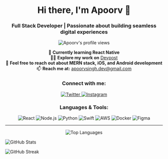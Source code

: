 <!-- HEADER -->
<h1 align="center">Hi there, I'm Apoorv 👋</h1>
<h3 align="center">
  Full Stack Developer | Passionate about building seamless digital experiences
</h3>

<p align="center">
  <!-- Profile Views -->
  <img 
    src="https://komarev.com/ghpvc/?username=apxxrv&label=Profile%20views&color=0e75b6&style=flat" 
    alt="Apoorv's profile views" 
  />
</p>

<!-- ABOUT ME -->
<p align="center">
  🌱 <strong>Currently learning React Native</strong> <br />
  👨‍💻 <strong>Explore my work on</strong>
  <a 
    href="https://devpost.com/apxxrv?ref_content=user-portfolio&ref_feature=portfolio&ref_medium=global-nav" 
    target="_blank" 
    rel="noopener noreferrer"
  >
    Devpost
  </a> 
  <br />
  💬 <strong>Feel free to reach out about MERN stack, iOS, and Android development</strong> <br />
  📫 <strong>Reach me at:</strong>
  <a href="mailto:apoorvsingh.dev@gmail.com">apoorvsingh.dev@gmail.com</a>
</p>

<!-- CONNECT WITH ME -->
<h3 align="center">Connect with me:</h3>
<p align="center">
  <a 
    href="https://twitter.com/0xapoorv" 
    target="_blank" 
    rel="noopener noreferrer"
  >
    <img 
      src="https://img.shields.io/badge/Twitter-0xapoorv-blue?style=for-the-badge&logo=twitter" 
      alt="Twitter" 
    />
  </a>
  <a 
    href="https://instagram.com/whyapooorv" 
    target="_blank" 
    rel="noopener noreferrer"
  >
    <img 
      src="https://img.shields.io/badge/Instagram-whyapooorv-ff69b4?style=for-the-badge&logo=instagram" 
      alt="Instagram" 
    />
  </a>
</p>

<!-- LANGUAGES & TOOLS -->
<h3 align="center">Languages & Tools:</h3>
<p align="center">
  <img 
    src="https://img.shields.io/badge/Code-React-informational?style=flat&logo=react&logoColor=white" 
    alt="React" 
  />
  <img 
    src="https://img.shields.io/badge/Code-Node.js-informational?style=flat&logo=node.js&logoColor=white" 
    alt="Node.js" 
  />
  <img 
    src="https://img.shields.io/badge/Code-Python-informational?style=flat&logo=python&logoColor=white" 
    alt="Python" 
  />
  <img 
    src="https://img.shields.io/badge/Code-Swift-informational?style=flat&logo=swift&logoColor=white" 
    alt="Swift" 
  />
  <img 
    src="https://img.shields.io/badge/Cloud-AWS-informational?style=flat&logo=amazon-aws&logoColor=white" 
    alt="AWS" 
  />
  <img 
    src="https://img.shields.io/badge/Tools-Docker-informational?style=flat&logo=docker&logoColor=white" 
    alt="Docker" 
  />
  <img 
    src="https://img.shields.io/badge/UI-Figma-informational?style=flat&logo=figma&logoColor=white" 
    alt="Figma" 
  />
</p>

<hr />

<!-- GITHUB STATS -->
<p align="center">
  <!-- Top Languages Card -->
  <img 
    src="https://github-readme-stats.vercel.app/api/top-langs/?username=apxxrv&layout=compact&theme=default&hide_border=true&count_private=true" 
    alt="Top Languages" 
    style="max-width: 100%;" 
  />
  
  <!-- GitHub Stats Card with Private Contributions -->
  <img 
    src="https://github-readme-stats.vercel.app/api?username=apxxrv&show_icons=true&theme=default&hide_border=true&count_private=true&include_all_commits=true"
    alt="GitHub Stats"
    style="max-width: 100%;"
  />
  
  <!-- Streak Stats Card -->
  <img 
    src="https://github-readme-streak-stats.herokuapp.com/?user=apxxrv&theme=default&hide_border=true&count_private=true" 
    alt="GitHub Streak" 
    style="max-width: 100%;" 
  />
</p>
